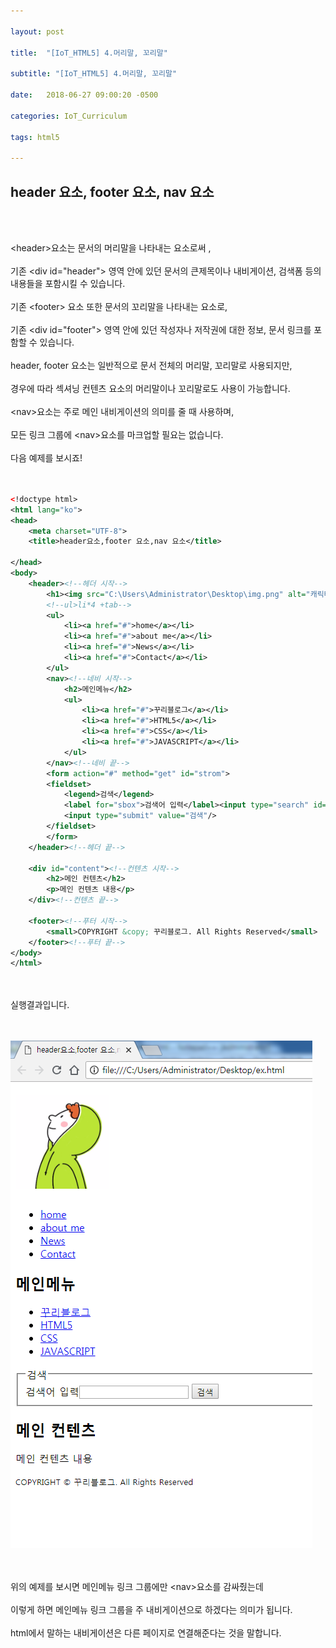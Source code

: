 ```yaml
---

layout: post

title:  "[IoT_HTML5] 4.머리말, 꼬리말"

subtitle: "[IoT_HTML5] 4.머리말, 꼬리말"

date:   2018-06-27 09:00:20 -0500

categories: IoT_Curriculum

tags: html5

---
```


## header 요소, footer 요소, nav 요소

<br>
<br>

&lt;header&gt;요소는 문서의 머리말을 나타내는 요소로써 ,
<br>
<br>
기존 &lt;div id="header"&gt; 영역 안에 있던 문서의 큰제목이나 내비게이션, 검색폼 등의 내용들을 포함시킬 수 있습니다.
<br>
<br>
기존 &lt;footer&gt; 요소 또한 문서의 꼬리말을 나타내는 요소로,
<br>
<br>
기존 &lt;div id="footer"&gt; 영역 안에 있던 작성자나 저작권에 대한 정보, 문서 링크를 포함할 수 있습니다.
<br>
<br>
header, footer 요소는 일반적으로 문서 전체의 머리말, 꼬리말로 사용되지만,
<br>
<br>
경우에 따라 섹셔닝 컨텐츠 요소의 머리말이나 꼬리말로도 사용이 가능합니다.
<br>
<br>
&lt;nav&gt;요소는 주로 메인 내비게이션의 의미를 줄 때 사용하며, 
<br>
<br>
모든 링크 그룹에 &lt;nav&gt;요소를 마크업할 필요는 없습니다.
<br>
<br>
다음 예제를 보시죠!
<br>
<br>
<br>

```xml
<!doctype html>
<html lang="ko">
<head>
	<meta charset="UTF-8">
	<title>header요소,footer 요소,nav 요소</title>
	
</head>
<body>
	<header><!--헤더 시작-->
		<h1><img src="C:\Users\Administrator\Desktop\img.png" alt="캐릭터" width="150" height="150"></h1>
		<!--ul>li*4 +tab-->
		<ul>
			<li><a href="#">home</a></li>
			<li><a href="#">about me</a></li>
			<li><a href="#">News</a></li>
			<li><a href="#">Contact</a></li>
		</ul>
		<nav><!--네비 시작-->
			<h2>메인메뉴</h2>
			<ul>
				<li><a href="#">꾸리블로그</a></li>
				<li><a href="#">HTML5</a></li>
				<li><a href="#">CSS</a></li>
				<li><a href="#">JAVASCRIPT</a></li>
			</ul>
		</nav><!--네비 끝-->
		<form action="#" method="get" id="strom">
		<fieldset>
			<legend>검색</legend>
			<label for="sbox">검색어 입력</label><input type="search" id="sbox"/>
			<input type="submit" value="검색"/>
		</fieldset>
		</form>
	</header><!--헤더 끝-->
	
	<div id="content"><!--컨텐츠 시작-->
		<h2>메인 컨텐츠</h2>
		<p>메인 컨텐츠 내용</p>
	</div><!--컨텐츠 끝-->
	
	<footer><!--푸터 시작-->
		<small>COPYRIGHT &copy; 꾸리블로그. All Rights Reserved</small>
	</footer><!--푸터 끝-->
</body>
</html>
```

<br>
<br>
실행결과입니다.
<br>
<br>
<br>

![image](/image/HTML5_image/html5_image_04.png)

<br>
<br>
위의 예제를 보시면 메인메뉴 링크 그룹에만 &lt;nav&gt;요소를 감싸줬는데
<br>
<br>
이렇게 하면 메인메뉴 링크 그룹을 주 내비게이션으로 하겠다는 의미가 됩니다.
<br>
<br>
html에서 말하는 내비게이션은 다른 페이지로 연결해준다는 것을 말합니다.
